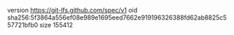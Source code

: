 version https://git-lfs.github.com/spec/v1
oid sha256:5f3864a556ef08e989e1695eed7662e919196326388fd62ab8825c557721bfb0
size 155412
